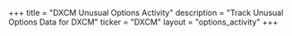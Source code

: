 +++
title = "DXCM Unusual Options Activity"
description = "Track Unusual Options Data for DXCM"
ticker = "DXCM"
layout = "options_activity"
+++

